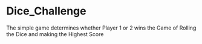 # Dice_Challenge
The simple game determines whether Player 1 or 2 wins the Game of Rolling the Dice and making the Highest Score
